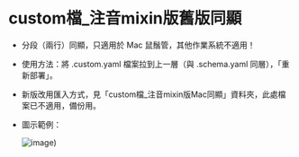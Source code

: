 # custom檔_注音mixin版舊版同顯

- 分段（兩行）同顯，只適用於 Mac 鼠鬚管，其他作業系統不適用！

- 使用方法：將 .custom.yaml 檔案拉到上一層（與 .schema.yaml 同層），「重新部署」。

- 新版改用匯入方式，見「custom檔_注音mixin版Mac同顯」資料夾，此處檔案已不適用，備份用。

- 圖示範例：

  ![image](https://user-images.githubusercontent.com/54584047/209621048-17fd42d5-86a1-4bfc-925d-f9302b909ba9.png))
